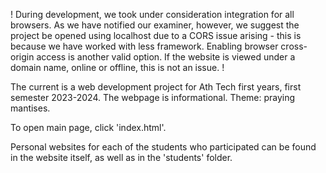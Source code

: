 ! During development, we took under consideration integration for all browsers. As we have notified our examiner, however, we suggest the project be opened using localhost due to a CORS issue arising - this is because we have worked with less framework. Enabling browser cross-origin access is another valid option.
If the website is viewed under a domain name, online or offline, this is not an issue. !

The current is a web development project for Ath Tech first years, first semester 2023-2024. The webpage is informational. Theme: praying mantises. 

To open main page, click 'index.html'.

Personal websites for each of the students who participated can be found in the website itself, as well as in the 'students' folder. 
